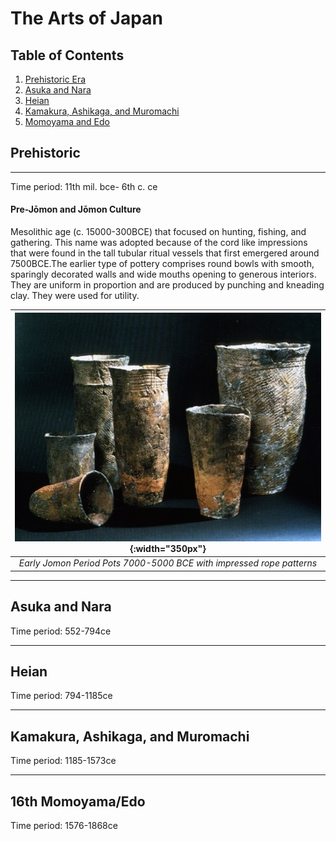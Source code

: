 # The Arts of Japan

## Table of Contents
1. [Prehistoric Era](#prehistoric)
2. [Asuka and Nara](#asuka)
3. [Heian](#heian)
4. [Kamakura, Ashikaga, and Muromachi](#kamakura)
5. [Momoyama and Edo](#edo)
 
## Prehistoric <a name="prehistoric"></a>

---

Time period: 11th mil. bce- 6th c. ce

#### Pre-Jōmon and Jōmon Culture  
Mesolithic age (c. 15000-300BCE) that focused on hunting, fishing, and gathering. This name was adopted because of the cord like impressions that were found in the tall tubular ritual vessels that first emergered around 7500BCE.The earlier type of pottery comprises round bowls with smooth, sparingly decorated walls and wide mouths opening to generous interiors. They are uniform in proportion and are produced by punching and kneading clay. They were used for utility.  

| ![Early Jomon Period Pots 7000-5000 BCE with impressed rope patterns](img/earlyjo.jpg){:width="350px"} |
| :--:                                                                                                   |
| *Early Jomon Period Pots 7000-5000 BCE with impressed rope patterns*                                   |

---

## Asuka and Nara <a name="asuka"></a>

Time period: 552-794ce

---

## Heian <a name="heian"></a>

Time period: 794-1185ce

---

## Kamakura, Ashikaga, and Muromachi <a name="kamakura"></a>

Time period: 1185-1573ce

---

## 16th Momoyama/Edo <a name="edo"></a>

Time period: 1576-1868ce

